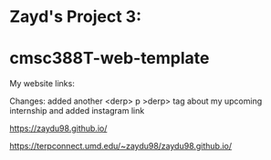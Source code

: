 # Zayd's Project 3:
# cmsc388T-web-template

My website links:

Changes: added another &lt;derp> p &gt;derp> tag about my upcoming internship and added instagram link

https://zaydu98.github.io/

https://terpconnect.umd.edu/~zaydu98/zaydu98.github.io/
